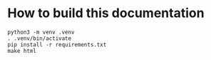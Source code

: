 # How to build this documentation

```
python3 -m venv .venv
. .venv/bin/activate
pip install -r requirements.txt
make html
```
